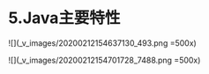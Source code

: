 # 5.Java主要特性
![](_v_images/20200212154637130_493.png =500x)

![](_v_images/20200212154701728_7488.png =500x)
